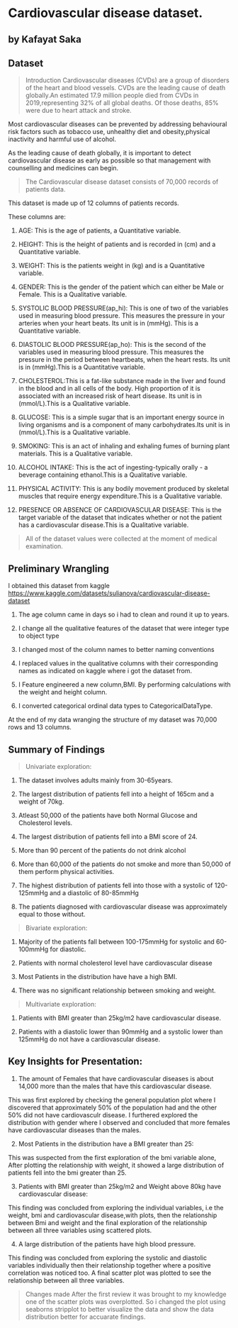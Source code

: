 # Cardiovascular disease dataset.
## by Kafayat Saka


## Dataset
 > Introduction 
 > Cardiovascular diseases (CVDs) are a group of disorders of the heart and blood vessels. CVDs are the leading cause of death globally.An estimated 17.9 million people died from CVDs in 2019,representing 32% of all global deaths. Of those deaths, 85% were due to heart attack and stroke.

   Most cardiovascular diseases can be prevented by addressing behavioural risk factors such as tobacco use, unhealthy diet and obesity,physical inactivity and harmful use of alcohol.
     
   As the leading cause of death globally, it is important to detect cardiovascular disease as early as possible so that management with counselling and medicines can begin.
   
   > The Cardiovascular disease dataset consists of 70,000 records of patients data.    
   
   This dataset is made up of 12 columns of patients records. 
   
   These columns are:
   
   1) AGE: This is the age of patients, a Quantitative variable.
   
   2) HEIGHT: This is the height of patients and is recorded in (cm) and a Quantitative variable.
   
   3) WEIGHT: This is the patients weight in (kg) and is a Quantitative variable.
   
   4) GENDER: This is the gender of the patient which can either be Male or Female. This is a Qualitative variable.
   
   5) SYSTOLIC BLOOD PRESSURE(ap_hi): This is one of two of the variables used in measuring blood pressure. This measures the pressure in your arteries when your heart beats. Its unit is in (mmHg). This is a Quantitative variable.
   
   6) DIASTOLIC BLOOD PRESSURE(ap_ho): This is the second of the variables used in measuring blood pressure. This measures the pressure in the period between heartbeats, when the heart rests. Its unit is in (mmHg).This is a Quantitative variable.
   
   7) CHOLESTEROL:This is a fat-like substance made in  the liver and found in the blood and in all cells of the body. High proportion of it is associated with an increased risk of heart disease. Its unit is in (mmol/L).This is a Qualitative variable.
   
   8) GLUCOSE: This is a simple sugar that is an important energy source in living organisms and is a component of many carbohydrates.Its unit is in (mmol/L).This is a Qualitative variable.
   
   9) SMOKING: This is an act of inhaling and exhaling fumes of burning plant materials. This is a Qualitative variable.
   
   10) ALCOHOL INTAKE: This is the act of ingesting-typically orally - a beverage containing ethanol.This is a Qualitative variable.
   
   11) PHYSICAL ACTIVITY: This is any bodily movement produced by skeletal muscles that require energy expenditure.This is a Qualitative variable.
   
   12) PRESENCE OR ABSENCE OF CARDIOVASCULAR DISEASE: This is the target variable of the dataset that indicates whether or not the patient has a cardiovascular disease.This is a Qualitative variable.
   
   >All of the dataset values were collected at the moment of medical examination.

## Preliminary Wrangling
   I obtained this dataset from kaggle https://www.kaggle.com/datasets/sulianova/cardiovascular-disease-dataset 

1) The age column came in days so i had to clean and round it up to years.

2) I change all the qualitative features of the dataset that were integer type to object type

3) I changed most of the column names to better naming conventions

4) I replaced values in the qualitative columns with their corresponding names as indicated on kaggle where i got the dataset from.

5) I Feature engineered a new column,BMI. By performing calculations with the weight and height column.

6) I converted categorical ordinal data types to CategoricalDataType.

At the end of my data wranging the structure of my dataset was 70,000 rows and 13 columns.

## Summary of Findings

> Univariate exploration:

 1) The dataset involves adults mainly from 30-65years.

 2) The largest distribution of patients fell into a height of 165cm and a weight of 70kg.

 3) Atleast 50,000 of the patients have both Normal Glucose and Cholesterol levels.

 4) The largest distribution of patients fell into a BMI score of 24.

 5) More than 90 percent of the patients do not drink alcohol

 6) More than 60,000 of the patients do not smoke and more than 50,000 of them perform physical activities.

 7) The highest distribution of patients fell into those with a systolic of 120-125mmHg and a diastolic of 80-85mmHg

 8) The patients diagnosed with cardiovascular disease was approximately equal to those without.

> Bivariate exploration:

 1) Majority of the patients fall between 100-175mmHg for systolic and 60-100mmHg for diastolic.

 2) Patients with normal cholesterol level have cardiovascular disease

 3) Most Patients in the distribution have have a high BMI.
 
 4) There was no significant relationship between smoking and weight.

> Multivariate exploration:

 1) Patients with BMI greater than 25kg/m2 have cardiovascular disease.

 2) Patients with a diastolic lower than 90mmHg and a systolic lower than 125mmHg do not have a cardiovascular disease.

## Key Insights for Presentation:

 1) The amount of Females that have cardiovascular diseases is about 14,000 more than the males that have this cardiovascular disease. 

 This was first explored by checking the general population plot where I discovered that approximately 50% of the population had and the other 50% did not have cardiovasculr disease. I furthered explored the distribution with gender where I observed and concluded that more females have cardiovascular diseases than the males.


 2) Most Patients in the distribution have a BMI greater than 25: 
 
   This was suspected from the first exploration of the bmi variable alone, After plotting the relationship with weight, it showed a large distribution of patients fell into the bmi greater than 25.

 3) Patients with BMI greater than 25kg/m2 and Weight above 80kg have cardiovascular disease:

This finding was concluded from exploring the individual variables, i.e the weight, bmi and cardiovascular disease,with plots, then the relationship between Bmi and weight and the final exploration of the relationship between all three variables using scattered plots.

  4) A large distribution of the patients have high blood pressure.

This finding was concluded from exploring the systolic and diastolic variables individually then their relationship together where a positive correlation was noticed too. A final scatter plot was plotted to see the relationship between all three variables.

> Changes made
 After the first review it was brought to my knowledge one of the scatter plots was overplotted. So i changed the plot using seaborns stripplot to better visualize the data and show the data distribution better for accuarate findings.